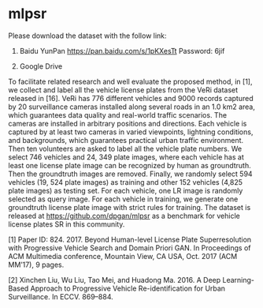 # mlpsr
Please download the dataset with the follow link:
1. Baidu YunPan
https://pan.baidu.com/s/1pKXesTt Password: 6jif

2. Google Drive


To facilitate related research and well evaluate the proposed method, in [1], we collect and label all the vehicle license plates
from the VeRi dataset released in [16]. VeRi has 776 different vehicles and 9000 records captured by 20 surveillance cameras installed along several roads in an 1.0 km2 area, which guarantees data quality and real-world traffic scenarios. The cameras are installed in arbitrary positions and directions. Each vehicle is captured by at least two cameras in varied viewpoints, lightning conditions, and backgrounds, which guarantees practical urban traffic environment. Then ten volunteers are asked to label all the vehicle plate numbers. We select 746 vehicles and 24, 349 plate images, where each vehicle has at least one license plate image can be recognized by human as groundtruth. Then the groundtruth images are removed. Finally, we randomly select 594 vehicles (19, 524 plate images) as training and other 152 vehicles (4,825 plate images) as testing set. For each vehicle, one LR image is randomly selected as query image. For each vehicle
in training, we generate one groundtruth license plate image with strict rules for training. The dataset is released at https://github.com/dpgan/mlpsr as a benchmark for vehicle license plates SR in this community.

[1] Paper ID: 824. 2017. Beyond Human-level License Plate Superresolution with Progressive Vehicle Search and Domain Priori GAN. In Proceedings of ACM Multimedia conference, Mountain View, CA USA, Oct. 2017 (ACM MM’17), 9 pages.

[2] Xinchen Liu, Wu Liu, Tao Mei, and Huadong Ma. 2016. A Deep Learning-Based Approach to Progressive Vehicle Re-identification for Urban Surveillance. In ECCV. 869–884.
